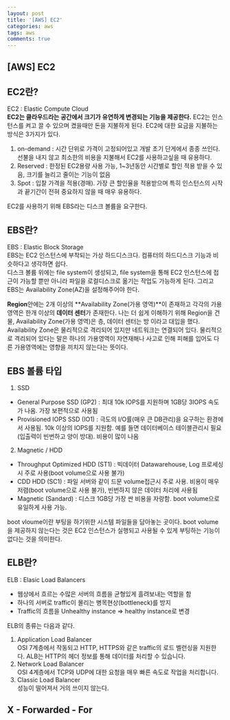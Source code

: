 ```yaml
---
layout: post
title: '[AWS] EC2'
categories: aws
tags: aws
comments: true
---
```

## [AWS] EC2
## EC2란?
EC2 : Elastic Compute Cloud  
**EC2는 클라우드라는 공간에서 크기가 유연하게 변경되는 기능을 제공한다.** 
EC2는 인스턴스를 켜고 끌 수 있으며 켰을때만 돈을 지불하게 된다. EC2에 대한 요금을 지불하는 방식은 3가지가 있다.  
  
1. on-demand : 시간 단위로 가격이 고정되어있고 개발 초기 단게에서 종종 쓰인다. 선불을 내지 않고 최소한의 비용을 지불해서 EC2를 사용하고싶을 때 유용하다.  
2. Reserved : 한정된 EC2용량 사용 가능, 1~3년동안 시간별로 할인 적용 받을 수 있음, 크기를 늘리고 줄이는 기능이 없음  
3. Spot : 입찰 가격을 적용(경매). 가장 큰 할인율을 적용받으며 특히 인스턴스의 시작과 끝기간이 전혀 중요하지 않을 때 매우 유용하다.  
  
EC2를 사용하기 위해 EBS라는 디스크 볼륨을 요구한다. 

## EBS란? 
EBS : Elastic Block Storage  
EBS는 EC2 인스턴스에 부착되는 가상 하드디스크다. 컴퓨터의 하드디스크 기능과 비슷하다고 생각하면 쉽다.  
디스크 볼륨 위에는 file system이 생성되고, file system을 통해 EC2 인스턴스에 접근이 가능할 뿐만 아니라 파일을 로컬디스크로 옮기는 작업도 가능하게 된다. 그리고 EBS는 Availability Zone(AZ)을 설정해주어야 한다.  
  
**Region**안에는 2개 이상의 **Availability Zone(가용 영역)**이 존재하고 각각의 가용 영역은 한개 이상의 **데이터 센터**가 존재한다. 나는 더 쉽게 이해하기 위해 Region을 건물, Availability Zone(가용 영역)은 층, 데이터 센터는 방 이라고 대입을 했다. Availability Zone은 물리적으로 격리되어 있지만 네트워크는 연결되어 있다. 물리적으로 격리되어 있다는 말은 하나의 가용영역이 자연재해나 사고로 인해 피해를 입어도 다른 가용영역에는 영향을 끼치지 않는다는 뜻이다.  
  
## EBS 볼륨 타입
1. SSD
- General Purpose SSD (GP2) : 최대 10k IOPS를 지원하며 1GB당 3IOPS 속도가 나옴. 가장 보편적으로 사용됨  
- Provisioned IOPS SSD (IO1) : 극도의 I/O률(매우 큰 DB관리)을 요구하는 환경에서 사용됨. 10k 이상의 IOPS를 지원함. 예를 들면 데이터베이스 테이블관리시 필요(입출력이 빈번하고 양이 방대). 비용이 많이 나옴  
  
2. Magnetic / HDD
- Throughput Optimized HDD (ST1) : 빅데이터 Datawarehouse, Log 프로세싱시 주로 사용(boot volume으로 사용 불가)  
- CDD HDD (SC1) : 파일 서버와 같이 드문 volume접근시 주로 사용. 비용이 매우 저렴(boot volume으로 사용 불가), 빈번하지 않은 데이터 처리에 사용됨  
- Magnetic (Sandard) : 디스크 1GB당 가장 싼 비용을 자랑함. boot volume으로 유일하게 사용 가능.  
  
boot vloume이란 부팅을 하기위한 시스템 파일들을 담아놓는 곳이다. boot volume을 제공하지 않는다는 것은 EC2 인스턴스가 실행되고 사용될 수 있게 부팅하는 기능이 없다는 것을 의미한다.  
  
## ELB란?
ELB : Elasic Load Balancers  
- 웹상에서 흐르는 수많은 서버의 흐름을 균형있게 흘려보내는 역할을 함  
- 하나의 서버로 traffic이 몰리는 병목현상(bottleneck)를 방지  
- Traffic의 흐름을 Unhealthy instance => healthy instance로 변경  
  
ELB의 종류는 다음과 같다.
1. Application Load Balancer   
    OSI 7계층에서 작동되고 HTTP, HTTPS와 같은 traffic의 로드 벨런싱을 지원한다. ALB는 HTTP의 헤더 정보를 통해 데이터를 처리할 수 있습니다.  
2. Network Load Balancer  
    OSI 4계층에서 TCP와 UDP에 대한 요청을 매우 빠른 속도로 작업을 처리합니다.   
3. Classic Load Balancer  
    성능이 떨어져서 거의 쓰이지 않는다.  
  
## X - Forwarded - For
